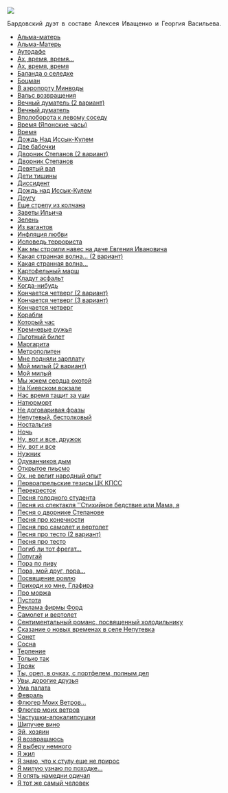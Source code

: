 ![](/songs/жзи/Иваси/ivasi.jpg)  

Бардовский дуэт в составе Алексея Иващенко и Георгия Васильева.

* [Aльмa-мaтepь](/songs/жзи/Иваси/Aльмa-мaтepь)
* [Альма-Матерь](/songs/жзи/Иваси/Альма-Матерь)
* [Аутодафе](/songs/жзи/Иваси/Аутодафе)
* [Ах, время, время...](/songs/жзи/Иваси/Ах,%20время,%20время...)
* [Ах, время, время](/songs/жзи/Иваси/Ах,%20время,%20время)
* [Баланда о селедке](/songs/жзи/Иваси/Баланда%20о%20селедке)
* [Боцман](/songs/жзи/Иваси/Боцман)
* [В аэропорту Минводы](/songs/жзи/Иваси/В%20аэропорту%20Минводы)
* [Вальс возвращения](/songs/жзи/Иваси/Вальс%20возвращения)
* [Вечный думатель (2 вариант)](/songs/жзи/Иваси/Вечный%20думатель%20(2%20вариант))
* [Вечный думатель](/songs/жзи/Иваси/Вечный%20думатель)
* [Вполоборота к левому соседу](/songs/жзи/Иваси/Вполоборота%20к%20левому%20соседу)
* [Время (Японские часы)](/songs/жзи/Иваси/Время%20(Японские%20часы))
* [Время](/songs/жзи/Иваси/Время)
* [Дoждь Нaд Иccык-Кyлeм](/songs/жзи/Иваси/Дoждь%20Нaд%20Иccык-Кyлeм)
* [Две бабочки](/songs/жзи/Иваси/Две%20бабочки)
* [Дворник Степанов (2 вариант)](/songs/жзи/Иваси/Дворник%20Степанов%20(2%20вариант))
* [Дворник Степанов](/songs/жзи/Иваси/Дворник%20Степанов)
* [Девятый вал](/songs/жзи/Иваси/Девятый%20вал)
* [Дети тишины](/songs/жзи/Иваси/Дети%20тишины)
* [Диссидент](/songs/жзи/Иваси/Диссидент)
* [Дождь над Иссык-Кулем](/songs/жзи/Иваси/Дождь%20над%20Иссык-Кулем)
* [Другу](/songs/жзи/Иваси/Другу)
* [Еще стрелу из колчана](/songs/жзи/Иваси/Еще%20стрелу%20из%20колчана)
* [Заветы Ильича](/songs/жзи/Иваси/Заветы%20Ильича)
* [Зелень](/songs/жзи/Иваси/Зелень)
* [Из вагантов](/songs/жзи/Иваси/Из%20вагантов)
* [Инфляция любви](/songs/жзи/Иваси/Инфляция%20любви)
* [Исповедь террориста](/songs/жзи/Иваси/Исповедь%20террориста)
* [Как мы строили навес на даче Евгения Ивановича](/songs/жзи/Иваси/Как%20мы%20строили%20навес%20на%20даче%20Евгения%20Ивановича)
* [Какая странная волна... (2 вариант)](/songs/жзи/Иваси/Какая%20странная%20волна...%20(2%20вариант))
* [Какая странная волна...](/songs/жзи/Иваси/Какая%20странная%20волна...)
* [Картофельный марш](/songs/жзи/Иваси/Картофельный%20марш)
* [Кладут асфальт](/songs/жзи/Иваси/Кладут%20асфальт)
* [Когда-нибудь](/songs/жзи/Иваси/Когда-нибудь)
* [Кончается четверг (2 вариант)](/songs/жзи/Иваси/Кончается%20четверг%20(2%20вариант))
* [Кончается четверг (3 вариант)](/songs/жзи/Иваси/Кончается%20четверг%20(3%20вариант))
* [Кончается четверг](/songs/жзи/Иваси/Кончается%20четверг)
* [Корабли](/songs/жзи/Иваси/Корабли)
* [Который час](/songs/жзи/Иваси/Который%20час)
* [Кремневые ружья](/songs/жзи/Иваси/Кремневые%20ружья)
* [Льготный билет](/songs/жзи/Иваси/Льготный%20билет)
* [Маргарита](/songs/жзи/Иваси/Маргарита)
* [Метрополитен](/songs/жзи/Иваси/Метрополитен)
* [Мне подняли зарплату](/songs/жзи/Иваси/Мне%20подняли%20зарплату)
* [Мой милый (2 вариант)](/songs/жзи/Иваси/Мой%20милый%20(2%20вариант))
* [Мой милый](/songs/жзи/Иваси/Мой%20милый)
* [Мы жжем сердца охотой](/songs/жзи/Иваси/Мы%20жжем%20сердца%20охотой)
* [На Киевском вокзале](/songs/жзи/Иваси/На%20Киевском%20вокзале)
* [Нас время тащит за уши](/songs/жзи/Иваси/Нас%20время%20тащит%20за%20уши)
* [Натюрморт](/songs/жзи/Иваси/Натюрморт)
* [Не договаривая фразы](/songs/жзи/Иваси/Не%20договаривая%20фразы)
* [Непутевый, бестолковый](/songs/жзи/Иваси/Непутевый,%20бестолковый)
* [Ностальгия](/songs/жзи/Иваси/Ностальгия)
* [Ночь](/songs/жзи/Иваси/Ночь)
* [Ну, вот и все, дружок](/songs/жзи/Иваси/Ну,%20вот%20и%20все,%20дружок)
* [Ну, вот и все](/songs/жзи/Иваси/Ну,%20вот%20и%20все)
* [Нужник](/songs/жзи/Иваси/Нужник)
* [Одуванчиков дым](/songs/жзи/Иваси/Одуванчиков%20дым)
* [Открытое пиьсмо](/songs/жзи/Иваси/Открытое%20пиьсмо)
* [Ох, не велит народный опыт](/songs/жзи/Иваси/Ох,%20не%20велит%20народный%20опыт)
* [Первоапрельские тезисы ЦК КПСС](/songs/жзи/Иваси/Первоапрельские%20тезисы%20ЦК%20КПСС)
* [Перекресток](/songs/жзи/Иваси/Перекресток)
* [Песня голодного студента](/songs/жзи/Иваси/Песня%20голодного%20студента)
* [Песня из спектакля ''Стихийное бедствие или Мама, я](/songs/жзи/Иваси/Песня%20из%20спектакля%20''Стихийное%20бедствие%20или%20Мама,%20я)
* [Песня о дворнике Степанове](/songs/жзи/Иваси/Песня%20о%20дворнике%20Степанове)
* [Песня про конечности](/songs/жзи/Иваси/Песня%20про%20конечности)
* [Песня про самолет и вертолет](/songs/жзи/Иваси/Песня%20про%20самолет%20и%20вертолет)
* [Песня про тесто (2 вариант)](/songs/жзи/Иваси/Песня%20про%20тесто%20(2%20вариант))
* [Песня про тесто](/songs/жзи/Иваси/Песня%20про%20тесто)
* [Погиб ли тот фрегат...](/songs/жзи/Иваси/Погиб%20ли%20тот%20фрегат...)
* [Попугай](/songs/жзи/Иваси/Попугай)
* [Пора по пиву](/songs/жзи/Иваси/Пора%20по%20пиву)
* [Пора, мой друг, пора...](/songs/жзи/Иваси/Пора,%20мой%20друг,%20пора...)
* [Посвящение роялю](/songs/жзи/Иваси/Посвящение%20роялю)
* [Приходи ко мне, Глафира](/songs/жзи/Иваси/Приходи%20ко%20мне,%20Глафира)
* [Про моржа](/songs/жзи/Иваси/Про%20моржа)
* [Пустота](/songs/жзи/Иваси/Пустота)
* [Реклама фирмы Форд](/songs/жзи/Иваси/Реклама%20фирмы%20Форд)
* [Самолет и вертолет](/songs/жзи/Иваси/Самолет%20и%20вертолет)
* [Сентиментальный романс, посвященный холодильнику](/songs/жзи/Иваси/Сентиментальный%20романс,%20посвященный%20холодильнику)
* [Сказание о новых временах в селе Непутевка](/songs/жзи/Иваси/Сказание%20о%20новых%20временах%20в%20селе%20Непутевка)
* [Сонет](/songs/жзи/Иваси/Сонет)
* [Сосна](/songs/жзи/Иваси/Сосна)
* [Терпение](/songs/жзи/Иваси/Терпение)
* [Только так](/songs/жзи/Иваси/Только%20так)
* [Трояк](/songs/жзи/Иваси/Трояк)
* [Ты, орел, в очках, с портфелем, полным дел](/songs/жзи/Иваси/Ты,%20орел,%20в%20очках,%20с%20портфелем,%20полным%20дел)
* [Увы, дорогие друзья](/songs/жзи/Иваси/Увы,%20дорогие%20друзья)
* [Ума палата](/songs/жзи/Иваси/Ума%20палата)
* [Февраль](/songs/жзи/Иваси/Февраль)
* [Флюгер Моих Ветров...](/songs/жзи/Иваси/Флюгер%20Моих%20Ветров...)
* [Флюгер моих ветров](/songs/жзи/Иваси/Флюгер%20моих%20ветров)
* [Частушки-апокалипсушки](/songs/жзи/Иваси/Частушки-апокалипсушки)
* [Шипучее вино](/songs/жзи/Иваси/Шипучее%20вино)
* [Эй, хозяин](/songs/жзи/Иваси/Эй,%20хозяин)
* [Я возвращаюсь](/songs/жзи/Иваси/Я%20возвращаюсь)
* [Я выберу немного](/songs/жзи/Иваси/Я%20выберу%20немного)
* [Я жил](/songs/жзи/Иваси/Я%20жил)
* [Я знаю, что к стулу еще не прирос](/songs/жзи/Иваси/Я%20знаю,%20что%20к%20стулу%20еще%20не%20прирос)
* [Я милую узнаю по походке...](/songs/жзи/Иваси/Я%20милую%20узнаю%20по%20походке...)
* [Я опять намедни одичал](/songs/жзи/Иваси/Я%20опять%20намедни%20одичал)
* [Я тот же самый человек](/songs/жзи/Иваси/Я%20тот%20же%20самый%20человек)
